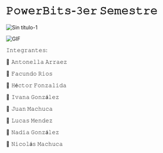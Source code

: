 # 𝙿𝚘𝚠𝚎𝚛𝙱𝚒𝚝𝚜-𝟹𝚎𝚛 𝚂𝚎𝚖𝚎𝚜𝚝𝚛𝚎

![Sin título-1](https://user-images.githubusercontent.com/112595518/231924460-a33ab062-61ea-4c4b-8875-6dc14b9d9fb2.png)

![GIF](https://user-images.githubusercontent.com/112595518/231920481-c2a4e4ae-5387-444d-b3bc-7152ff46198d.gif)

𝙸𝚗𝚝𝚎𝚐𝚛𝚊𝚗𝚝𝚎𝚜:

👾  𝙰𝚗𝚝𝚘𝚗𝚎𝚕𝚕𝚊 𝙰𝚛𝚛𝚊𝚎𝚣

👾  𝙵𝚊𝚌𝚞𝚗𝚍𝚘 𝚁𝚒𝚘𝚜

👾  𝙷é𝚌𝚝𝚘𝚛 𝙵𝚘𝚗𝚣𝚊𝚕𝚒𝚍𝚊

👾  𝙸𝚟𝚊𝚗𝚊 𝙶𝚘𝚗𝚣á𝚕𝚎𝚣

👾  𝙹𝚞𝚊𝚗 𝙼𝚊𝚌𝚑𝚞𝚌𝚊

👾  𝙻𝚞𝚌𝚊𝚜 𝙼𝚎𝚗𝚍𝚎𝚣

👾  𝙽𝚊𝚍𝚒𝚊 𝙶𝚘𝚗𝚣á𝚕𝚎𝚣

👾  𝙽𝚒𝚌𝚘𝚕á𝚜 𝙼𝚊𝚌𝚑𝚞𝚌𝚊
